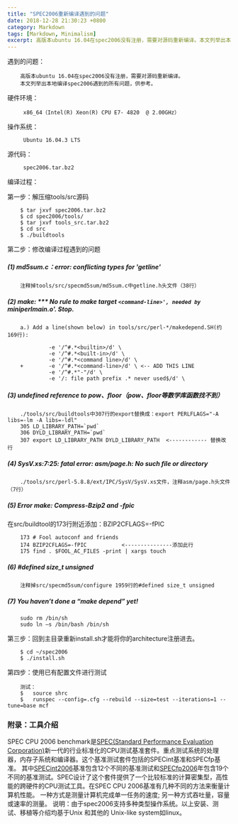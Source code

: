 ```yaml
---
title: "SPEC2006重新编译遇到的问题"
date: 2018-12-28 21:30:23 +0800
category: Markdown
tags: [Markdown, Minimalism]
excerpt: 高版本ubuntu 16.04在spec2006没有注册，需要对源码重新编译。本文列举出本地编译spec2006遇到的所有问题，供参考。
---
```


遇到的问题：
        
        高版本ubuntu 16.04在spec2006没有注册，需要对源码重新编译。
        本文列举出本地编译spec2006遇到的所有问题，供参考。

硬件环境：
         
         x86_64（Intel(R) Xeon(R) CPU E7- 4820  @ 2.00GHz）

操作系统：

         Ubuntu 16.04.3 LTS  

源代码：

         spec2006.tar.bz2



编译过程：

第一步：解压缩tools/src源码
```
    $ tar jxvf spec2006.tar.bz2
    $ cd spec2006/tools/
    $ tar jxvf tools_src.tar.bz2
    $ cd src
    $ ./buildtools
```

第二步：修改编译过程遇到的问题

##### (1) md5sum.c：error: conflicting types for 'getline'
```
    注释掉tools/src/specmd5sum/md5sum.c中getline.h头文件（38行）
```

##### (2) make: *** No rule to make target `<command-line>', needed by `miniperlmain.o'.  Stop.
  
```
    a.) Add a line(shown below) in tools/src/perl-*/makedepend.SH(约169行):

             -e '/^#.*<builtin>/d' \
             -e '/^#.*<built-in>/d' \
             -e '/^#.*<command line>/d' \
    +        -e '/^#.*<command-line>/d' \ <-- ADD THIS LINE
             -e '/^#.*"-"/d' \
             -e '/: file path prefix .* never used$/d' \
```

#####  (3) undefined reference to pow、floor（pow、floor等数学库函数找不到）

```
    ./tools/src/buildtools中307行的export替换成：export PERLFLAGS="-A libs=-lm -A libs=-ldl"
    305 LD_LIBRARY_PATH=`pwd`
    306 DYLD_LIBRARY_PATH=`pwd`
    307 export LD_LIBRARY_PATH DYLD_LIBRARY_PATH  <------------ 替换改行
```

##### (4) SysV.xs:7:25: fatal error: asm/page.h: No such file or directory

```
    ./tools/src/perl-5.8.8/ext/IPC/SysV/SysV.xs文件，注释asm/page.h头文件（7行）
```

##### (5) Error make: Compress-Bzip2 and -fpic

在src/buildtool的173行附近添加：BZIP2CFLAGS=-fPIC
```
    173 # Fool autoconf and friends
    174 BZIP2CFLAGS=-fPIC           <---------------添加此行
    175 find . $FOOL_AC_FILES -print | xargs touch
```

##### (6) #defined size_t unsigned

```
    注释掉src/specmd5sum/configure 1959行的#defined size_t unsigned
```

##### (7) You haven’t done a “make depend” yet!

``` 
    sudo rm /bin/sh
    sudo ln –s /bin/bash /bin/sh
```




第三步：回到主目录重新install.sh才能将你的architecture注册进去。

```
    $ cd ~/spec2006
    $ ./install.sh
```

第四步：使用已有配置文件进行测试

```
    测试：
    $   source shrc
    $   runspec --config=.cfg --rebuild --size=test --iterations=1 --tune=base mcf
```    

### 附录：工具介绍

SPEC CPU 2006 benchmark是[SPEC(Standard Performance Evaluation Corporation)](https://www.spec.org/cpu2006/)新一代的行业标准化的CPU测试基准套件。重点测试系统的处理器，内存子系统和编译器。这个基准测试套件包括的SPECint基准和SPECfp基准。 其中[SPECint2006](https://www.spec.org/cpu2006/CINT2006/)基准包含12个不同的基准测试和[SPECfp2006](https://www.spec.org/cpu2006/CFP2006/)年包含19个不同的基准测试。SPEC设计了这个套件提供了一个比较标准的计算密集型，高性能的跨硬件的CPU测试工具。在SPEC CPU 2006基准有几种不同的方法来衡量计算机性能。 一种方式是测量计算机完成单一任务的速度; 另一种方式吞吐量，容量或速率的测量。 说明：由于spec2006支持多种类型操作系统。以上安装、测试、移植等介绍均基于Unix 和其他的 Unix-like system如linux。


